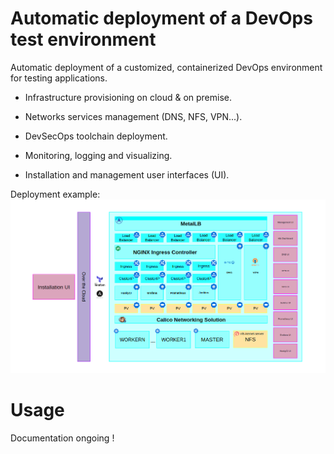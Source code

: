 # Automatic deployment of a DevOps test environment

Automatic deployment of a customized, containerized DevOps environment for testing applications.

- Infrastructure provisioning on cloud & on premise.

- Networks services management (DNS, NFS, VPN...).

- DevSecOps toolchain deployment.

- Monitoring, logging and visualizing.

- Installation and management user interfaces (UI).



Deployment example:
<img src='readme/deployment.png' style="display:inline-block">

# Usage

Documentation ongoing !